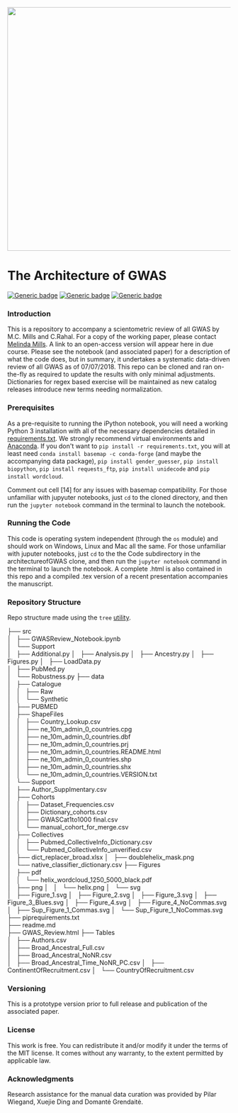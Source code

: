 <p align="center">
  <img src="https://github.com/crahal/architectureofGWAS/blob/master/figures/helix.png" width="550"/>
</p>

# The Architecture of GWAS

[![Generic badge](https://img.shields.io/badge/Python-3.6-<red>.svg)](https://shields.io/)  [![Generic badge](https://img.shields.io/badge/License-MIT-blue.svg)](https://shields.io/)  [![Generic badge](https://img.shields.io/badge/Maintained-Yes-green.svg)](https://shields.io/)


### Introduction

This is a repository to accompany a scientometric review of all GWAS by M.C. Mills and C.Rahal. For a copy of the working paper, please contact [Melinda Mills](https://www.sociology.ox.ac.uk/academic-staff/melinda-mills.html). A link to an open-access version will appear here in due course. Please see the notebook (and associated paper) for a description of what the code does, but in summary, it undertakes a systematic data-driven review of all GWAS as of 07/07/2018. This repo can be cloned and ran on-the-fly as required to update the results with only minimal adjustments. Dictionaries for regex based exercise will be maintained as new catalog releases introduce new terms needing normalization.


### Prerequisites

As a pre-requisite to running the iPython notebook, you will need a working Python 3 installation with all of the necessary dependencies detailed in [requirements.txt](https://github.com/crahal/architectureofGWAS/blob/master/requirements.txt). We strongly recommend virtual environments and [Anaconda](https://www.anaconda.com/distribution/). If you don't want to ```pip install -r requirements.txt```, you will at least need ```conda install basemap -c conda-forge``` (and maybe the accompanying data package), ```pip install gender_guesser```, ```pip install biopython```, ```pip install requests_ftp```, ```pip install unidecode``` and ```pip install wordcloud```.


Comment out cell [14] for any issues with basemap compatibility. For those unfamiliar with jupyuter notebooks,  just ```cd``` to the cloned directory, and then run the ```jupyter notebook``` command in the terminal to launch the notebook.

### Running the Code

This code is operating system independent (through the ``os`` module) and should work on Windows, Linux and Mac all the same. For those unfamiliar with juputer notebooks,  just ```cd``` to the the Code subdirectory in the architectureofGWAS clone, and then run the ```jupyter notebook``` command in the terminal to launch the notebook. A complete .html is also contained in this repo and a compiled .tex version of a recent presentation accompanies the manuscript.

### Repository Structure

Repo structure made using the ```tree``` [utility](https://en.wikipedia.org/wiki/Tree_%28Unix%29).

├── src  
│   ├── GWASReview_Notebook.ipynb  
│   └── Support  
│       ├── Additional.py
│       ├── Analysis.py
│       ├── Ancestry.py
│       ├── Figures.py
│       ├── LoadData.py  
│       ├── PubMed.py  
│       └── Robustness.py
├── data  
│   ├── Catalogue  
│   │   ├── Raw  
│   │   └── Synthetic  
│   ├── PUBMED  
│   ├── ShapeFiles  
│   │   ├── Country_Lookup.csv  
│   │   ├── ne_10m_admin_0_countries.cpg  
│   │   ├── ne_10m_admin_0_countries.dbf  
│   │   ├── ne_10m_admin_0_countries.prj  
│   │   ├── ne_10m_admin_0_countries.README.html  
│   │   ├── ne_10m_admin_0_countries.shp  
│   │   ├── ne_10m_admin_0_countries.shx  
│   │   └── ne_10m_admin_0_countries.VERSION.txt  
│   └── Support  
│       ├── Author_Supplmentary.csv  
│       ├── Cohorts  
│       │   ├── Dataset_Frequencies.csv  
│       │   ├── Dictionary_cohorts.csv  
│       │   ├── GWASCat1to1000 final.csv  
│       │   └── manual_cohort_for_merge.csv  
│       ├── Collectives  
│       │   ├── Pubmed_CollectiveInfo_Dictionary.csv  
│       │   └── Pubmed_CollectiveInfo_unverified.csv  
│       ├── dict_replacer_broad.xlsx
│       ├── doublehelix_mask.png  
│       └── native_classifier_dictionary.csv
├── Figures  
│   ├── pdf  
│   │   └── helix_wordcloud_1250_5000_black.pdf  
│   ├── png
│   │   └── helix.png
│   └── svg  
│       ├── Figure_1.svg
│       ├── Figure_2.svg
│       ├── Figure_3.svg
│       ├── Figure_3_Blues.svg
│       ├── Figure_4.svg
│       ├── Figure_4_NoCommas.svg
│       ├── Sup_Figure_1_Commas.svg
│       └── Sup_Figure_1_NoCommas.svg
├── piprequirements.txt  
├── readme.md  
├── GWAS_Review.html
├── Tables  
│   ├── Authors.csv  
│   ├── Broad_Ancestral_Full.csv  
│   ├── Broad_Ancestral_NoNR.csv  
│   ├── Broad_Ancestral_Time_NoNR_PC.csv
│   ├── ContinentOfRecruitment.csv
│   └── CountryOfRecruitment.csv

### Versioning
This is a prototype version prior to full release and publication of the associated paper.

### License
This work is free. You can redistribute it and/or modify it under the terms of the MIT license. It comes without any warranty, to the extent permitted by applicable law.

### Acknowledgments
Research assistance for the manual data curation was provided by Pilar Wiegand, Xuejie Ding and Domantė Grendaitė.
